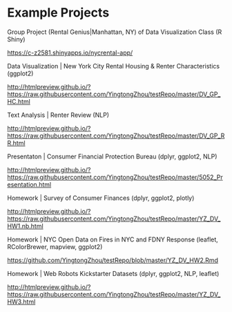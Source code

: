 # Example Projects
Group Project (Rental Genius|Manhattan, NY) of Data Visualization Class (R Shiny)

https://c-z2581.shinyapps.io/nycrental-app/


Data Visualization | New York City Rental Housing & Renter Characteristics (ggplot2)

http://htmlpreview.github.io/?https://raw.githubusercontent.com/YingtongZhou/testRepo/master/DV_GP_HC.html


Text Analysis | Renter Review (NLP)

http://htmlpreview.github.io/?https://raw.githubusercontent.com/YingtongZhou/testRepo/master/DV_GP_RR.html


Presentaton | Consumer Financial Protection Bureau (dplyr, ggplot2, NLP)

http://htmlpreview.github.io/?https://raw.githubusercontent.com/YingtongZhou/testRepo/master/5052_Presentation.html


Homework | Survey of Consumer Finances (dplyr, ggplot2, plotly)

http://htmlpreview.github.io/?https://raw.githubusercontent.com/YingtongZhou/testRepo/master/YZ_DV_HW1.nb.html


Homework | NYC Open Data on Fires in NYC and FDNY Response (leaflet, RColorBrewer, mapview, ggplot2)

https://github.com/YingtongZhou/testRepo/blob/master/YZ_DV_HW2.Rmd


Homework | Web Robots Kickstarter Datasets (dplyr, ggplot2, NLP, leaflet)

http://htmlpreview.github.io/?https://raw.githubusercontent.com/YingtongZhou/testRepo/master/YZ_DV_HW3.html
